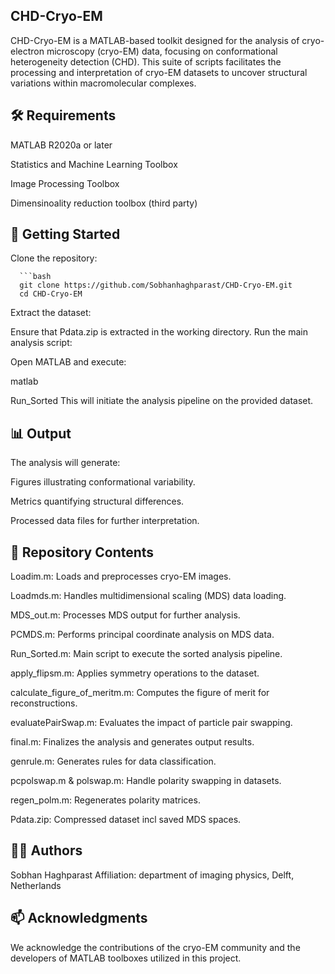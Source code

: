 ## CHD-Cryo-EM

CHD-Cryo-EM is a MATLAB-based toolkit designed for the analysis of cryo-electron microscopy (cryo-EM) data, focusing on conformational heterogeneity detection (CHD). This suite of scripts facilitates the processing and interpretation of cryo-EM datasets to uncover structural variations within macromolecular complexes.​


## 🛠️ Requirements
MATLAB R2020a or later

Statistics and Machine Learning Toolbox

Image Processing Toolbox​

Dimensinoality reduction toolbox (third party)

## 🚀 Getting Started
Clone the repository:

      ```bash  
      git clone https://github.com/Sobhanhaghparast/CHD-Cryo-EM.git
      cd CHD-Cryo-EM

Extract the dataset:

Ensure that Pdata.zip is extracted in the working directory. Run the main analysis script:

Open MATLAB and execute:

matlab

Run_Sorted
This will initiate the analysis pipeline on the provided dataset.

## 📊 Output
The analysis will generate:​

Figures illustrating conformational variability.

Metrics quantifying structural differences.

Processed data files for further interpretation.​

## 📁 Repository Contents

Loadim.m: Loads and preprocesses cryo-EM images.

Loadmds.m: Handles multidimensional scaling (MDS) data loading.

MDS_out.m: Processes MDS output for further analysis.

PCMDS.m: Performs principal coordinate analysis on MDS data.

Run_Sorted.m: Main script to execute the sorted analysis pipeline.

apply_flipsm.m: Applies symmetry operations to the dataset.

calculate_figure_of_meritm.m: Computes the figure of merit for reconstructions.

evaluatePairSwap.m: Evaluates the impact of particle pair swapping.

final.m: Finalizes the analysis and generates output results.

genrule.m: Generates rules for data classification.

pcpolswap.m & polswap.m: Handle polarity swapping in datasets.

regen_polm.m: Regenerates polarity matrices.

Pdata.zip: Compressed dataset incl saved MDS spaces.​



## 👨‍🔬 Authors
Sobhan Haghparast
Affiliation: department of imaging physics, Delft, Netherlands
​



## 📫 Acknowledgments
We acknowledge the contributions of the cryo-EM community and the developers of MATLAB toolboxes utilized in this project.
